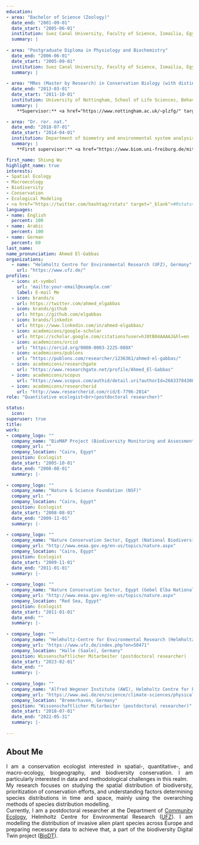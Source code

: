 ```yaml
---
education:
- area: "Bachelor of Science (Zoology)"
  date_end: "2001-09-01"
  date_start: "2005-06-01"
  institution: Suez Canal University, Faculty of Science, Ismailia, Egypt
  summary: |
    
- area: "Postgraduate Diploma in Physiology and Biochemistry"
  date_end: "2006-06-01"
  date_start: "2005-09-01"
  institution: Suez Canal University, Faculty of Science, Ismailia, Egypt
  summary: |
    
- area: "MRes (Master by Research) in Conservation Biology (with distinction)"
  date_end: "2013-03-01"
  date_start: "2011-10-01"
  institution: University of Nottingham, School of Life Sciences, Behaviour and Ecology group
  summary: |
    **Supervisor:** <a href="https://www.nottingham.ac.uk/~plzfg/" target="_blank">Prof. Francis Gilbert</a><br>**Thesis title:** Distribution of the Egyptian reptiles under current and future climates</a>.<br>**Scholarship:** <a href="https://www.chevening.org/" target="_blank">Chevening scholarships</a> (2011 / 2012).

- area: "Dr. rer. nat."
  date_end: "2018-07-01"
  date_start: "2014-04-01"
  institution: Department of biometry and environmental system analysis, Albert-Ludwigs-Universität Freiburg
  summary: |
    **First supervisor:** <a href="https://www.biom.uni-freiburg.de/mitarbeiter/dormann" target="_blank">Prof. Carsten Dormann</a> (Univeristy of Freiburg)<br>**Second supervisor:** <a href="https://www.nottingham.ac.uk/~plzfg/" target="_blank">Prof. Francis Gilbert</a> (Univeristy of Nottingham, UK)<br>**Thesis title:** <a href="https://freidok.uni-freiburg.de/data/16381" target="_blank">Reliability of species distribution modelling for wildlife conservation in developing countries</a>.<br>**Scholarship:** GERLS scholarship (German-Egyptian Research Long-term Scholarship): a program jointly funded by the Egyptian Ministry of Higher Education (MoHE) and the Deutscher Akademischer Austauschdienst (<a href="https://www.daad.de/en/" target="_blank">DAAD</a>).

first_name: Shiung Wu
highlight_name: true
interests:
- Spatial Ecology
- Macroecology
- Biodiversity
- Conservation
- Ecological Modeling
- <a href="https://twitter.com/hashtag/rstats" target="_blank">#Rstats</a>
languages:
- name: English
  percent: 100
- name: Arabic
  percent: 100
- name: German
  percent: 60
last_name:
name_pronunciation: Ahmed El-Gabbas
organizations:
  - name: "Helmholtz Centre for Environmental Research (UFZ), Germany"
    url: "https://www.ufz.de/"
profiles:
  - icon: at-symbol
    url: 'mailto:your-email@example.com'
    label: E-mail Me
  - icon: brands/x
    url: https://twitter.com/ahmed_elgabbas
  - icon: brands/github
    url: https://github.com/elgabbas
  - icon: brands/linkedin
    url: https://www.linkedin.com/in/ahmed-elgabbas/
  - icon: academicons/google-scholar
    url: https://scholar.google.com/citations?user=hJ0tB04AAAAJ&hl=en
  - icon: academicons/orcid
    url: "https://orcid.org/0000-0003-2225-088X"
  - icon: academicons/publons
    url: "https://publons.com/researcher/1236361/ahmed-el-gabbas/"
  - icon: academicons/researchgate
    url: "https://www.researchgate.net/profile/Ahmed_El-Gabbas"
  - icon: academicons/scopus
    url: "https://www.scopus.com/authid/detail.uri?authorId=26633784300"
  - icon: academicons/researcherid
    url: "http://www.researcherid.com/rid/E-7796-2014"
role: "Quantitative ecologist<br>(postdoctoral researcher)"

status:
  icon:
superuser: true
title: 
work:
- company_logo: ""
  company_name: "BioMAP Project (Biodiversity Monitoring and Assessment Project)"
  company_url: ""
  company_location: "Cairo, Egypt"
  position: Ecologist
  date_start: "2005-10-01"
  date_end: "2008-08-01"
  summary: |-
    
- company_logo: ""
  company_name: "Nature & Science Foundation (NSF)"
  company_url: ""
  company_location: "Cairo, Egypt"
  position: Ecologist
  date_start: "2008-08-01"
  date_end: "2009-11-01"
  summary: |-
    
- company_logo: ""
  company_name: "Nature Conservation Sector, Egypt (National Biodiversity Unit)"
  company_url: "http://www.eeaa.gov.eg/en-us/topics/nature.aspx"
  company_location: "Cairo, Egypt"
  position: Ecologist
  date_start: "2009-11-01"
  date_end: "2011-01-01"
  summary: |-
    
- company_logo: ""
  company_name: "Nature Conservation Sector, Egypt (Gebel Elba National Park)"
  company_url: "http://www.eeaa.gov.eg/en-us/topics/nature.aspx"
  company_location: "Red Sea, Egypt"
  position: Ecologist
  date_start: "2011-01-01"
  date_end: ""
  summary: |-
    
- company_logo: ""
  company_name: "Helmholtz-Centre for Environmental Research (Helmholtz-Zentrum für Umweltforschung; UFZ), Germany"
  company_url: "https://www.ufz.de/index.php?en=50471"
  company_location: "Halle (Saale), Germany"
  position: Wissenschaftlicher Mitarbeiter (postdoctoral researcher)
  date_start: "2023-02-01"
  date_end: ""
  summary: |-
    
- company_logo: ""
  company_name: "Alfred Wegener Institute (AWI), Helmholtz Centre for Polar and Marine Research, Germany"
  company_url: "https://www.awi.de/en/science/climate-sciences/physical-oceanography/main-research-focus/ocean-acoustics-group.html"
  company_location: "Bremerhaven, Germany"
  position: "Wissenschaftlicher Mitarbeiter (postdoctoral researcher)"
  date_start: "2018-07-01"
  date_end: "2022-05-31"
  summary: |-
    
---
```


## About Me

<p style="text-align:justify">
I am a conservation ecologist interested in spatial-, quantitative-, and macro-ecology, biogeography, and biodiversity conservation. I am particularly interested in data and methodological challenges in this realm.<br>
My research focuses on studying the spatial distribution of biodiversity, prioritization of conservation efforts, and understanding factors determining species distributions in time and space, mainly using the overarching methods of species distribution modelling.<br>
Currently, I am a postdoctoral researcher at the Department of <a href="https://www.ufz.de/index.php?en=36737" target="_blank">Community Ecology</a>, Helmholtz Centre for Environmental Research (<a href="https://www.ufz.de/" target="_blank">UFZ</a>). I am modelling the distribution of invasive alien plant species across Europe and preparing necessary data to achieve that, a part of the biodiversity Digital Twin project (<a href="https://biodt.eu/" target="_blank">BioDT</a>). </p>